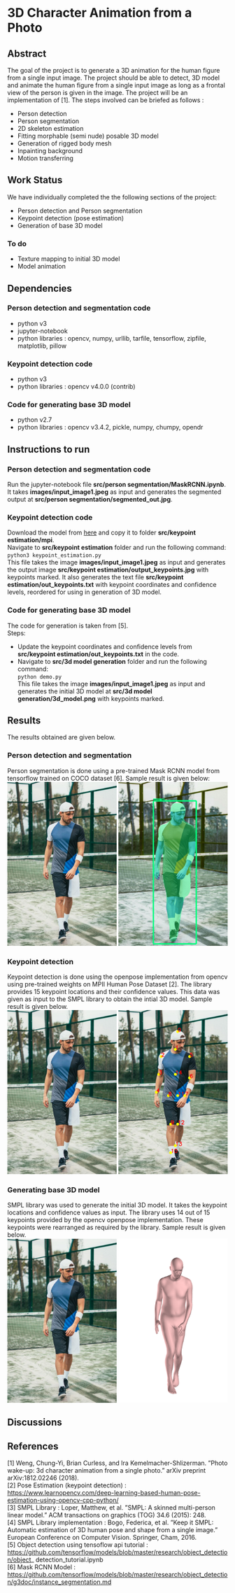 # 3D Character Animation from a Photo
## Abstract
The goal of the project is to generate a 3D animation for the human figure from a single input image. The project should be able to detect, 3D model and animate the human figure from a single input image as long as a frontal view of the person is given in the image. The project will be an implementation of [1].
The steps involved can be briefed as follows :
- Person detection
- Person segmentation
- 2D skeleton estimation
- Fitting morphable (semi nude) posable 3D model
- Generation of rigged body mesh
- Inpainting background
- Motion transferring
## Work Status
We have individually completed the the following sections of the project:
- Person detection and Person segmentation
- Keypoint detection (pose estimation)
- Generation of base 3D model  
### To do
- Texture mapping to initial 3D model
- Model animation
## Dependencies
### Person detection and segmentation code
- python v3
- jupyter-notebook
- python libraries : opencv, numpy, urllib, tarfile, tensorflow, zipfile, matplotlib, pillow
### Keypoint detection code
- python v3
- python libraries : opencv v4.0.0 (contrib)
### Code for generating base 3D model
- python v2.7
- python libraries : opencv v3.4.2, pickle, numpy, chumpy, opendr
## Instructions to run
### Person detection and segmentation code
Run the jupyter-notebook file **src/person segmentation/MaskRCNN.ipynb**. It takes **images/input_image1.jpeg** as input and generates the segmented output at **src/person segmentation/segmented_out.jpg**.
### Keypoint detection code
Download the model from <a href="https://drive.google.com/open?id=1yEeX7NiJ3BkONWe2MIO4UUJRFHJ_s_4S">here</a> and copy it to folder **src/keypoint estimation/mpi**.  
Navigate to **src/keypoint estimation** folder and run the following command:  
`python3 keypoint_estimation.py`  
This file takes the image **images/input_image1.jpeg** as input and generates the output image **src/keypoint estimation/output_keypoints.jpg** with keypoints marked. It also generates the text file **src/keypoint estimation/out_keypoints.txt** with keypoint coordinates and confidence levels, reordered for using in generation of 3D model.
### Code for generating base 3D model
The code for generation is taken from [5].  
Steps:  
- Update the keypoint coordinates and confidence levels from **src/keypoint estimation/out_keypoints.txt** in the code.  
- Navigate to **src/3d model generation** folder and run the following command:  
`python demo.py`  
This file takes the image **images/input_image1.jpeg** as input and generates the initial 3D model at **src/3d model generation/3d_model.png** with keypoints marked.
## Results
The results obtained are given below.
### Person detection and segmentation
Person segmentation is done using a pre-trained Mask RCNN model from tensorflow trained on COCO dataset [6]. Sample result is given below:  
<img src="https://github.com/shyama95/CS73-computer-vision-project/blob/master/images/input_image1.jpeg" width="250" alt="Input image"/> <img src="https://github.com/shyama95/CS73-computer-vision-project/blob/master/images/rcnn_output_image1.jpg" width="250" alt="Segmentation output"/>
### Keypoint detection
Keypoint detection is done using the openpose implementation from opencv using pre-trained weights on MPII Human Pose Dataset [2]. The library provides 15 keypoint locations and their confidence values. This data was given as input to the SMPL library to obtain the intial 3D model. Sample result is given below.  
<img src="https://github.com/shyama95/CS73-computer-vision-project/blob/master/images/input_image1.jpeg" width="250" alt="Input image"/> <img src="https://github.com/shyama95/CS73-computer-vision-project/blob/master/images/keypoint_detection_image1.png" width="250" alt="Keypoint detection output"/>
### Generating base 3D model
SMPL library was used to generate the initial 3D model. It takes the keypoint locations and confidence values as input. The library uses 14 out of 15 keypoints provided by the opencv openpose implementation. These keypoints were rearranged as required by the library. Sample result is given below.  
<img src="https://github.com/shyama95/CS73-computer-vision-project/blob/master/images/input_image1.jpeg" width="250" alt="Input image"/> <img src="https://github.com/shyama95/CS73-computer-vision-project/blob/master/images/smpl_output_image1.png" width="250" alt="Initial 3D model"/>
## Discussions
## References
[1] Weng, Chung-Yi, Brian Curless, and Ira Kemelmacher-Shlizerman. ”Photo wake-up: 3d character animation from a single photo.” arXiv preprint arXiv:1812.02246 (2018).  
[2] Pose Estimation (keypoint detection) : https://www.learnopencv.com/deep-learning-based-human-pose-estimation-using-opencv-cpp-python/  
[3] SMPL Library : Loper, Matthew, et al. ”SMPL: A skinned multi-person linear model.” ACM transactions on graphics (TOG) 34.6 (2015): 248.  
[4] SMPL Library implementation : Bogo, Federica, et al. ”Keep it SMPL: Automatic estimation of 3D human pose and shape from a single image.” European Conference on Computer Vision. Springer, Cham, 2016.  
[5] Object detection using tensoflow api tutorial : https://github.com/tensorflow/models/blob/master/research/object_detection/object_
detection_tutorial.ipynb  
[6] Mask RCNN Model : https://github.com/tensorflow/models/blob/master/research/object_detection/g3doc/instance_segmentation.md
